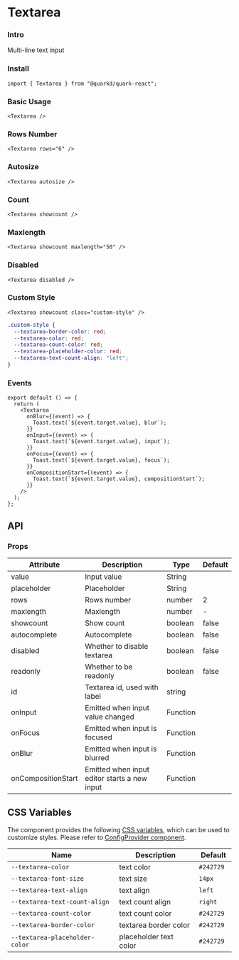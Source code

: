 # Textarea

### Intro

Multi-line text input

### Install

```tsx
import { Textarea } from "@quarkd/quark-react";
```

### Basic Usage

```tsx
<Textarea />
```

### Rows Number

```tsx
<Textarea rows="6" />
```

### Autosize

```tsx
<Textarea autosize />
```

### Count

```tsx
<Textarea showcount />
```

### Maxlength

```tsx
<Textarea showcount maxlength="50" />
```

### Disabled

```tsx
<Textarea disabled />
```

### Custom Style

```tsx
<Textarea showcount class="custom-style" />
```

```css
.custom-style {
  --textarea-border-color: red;
  --textarea-color: red;
  --textarea-count-color: red;
  --textarea-placeholder-color: red;
  --textarea-text-count-align: "left";
}
```

### Events

```tsx
export default () => {
  return (
    <Textarea
      onBlur={(event) => {
        Toast.text(`${event.target.value}, blur`);
      }}
      onInput={(event) => {
        Toast.text(`${event.target.value}, input`);
      }}
      onFocus={(event) => {
        Toast.text(`${event.target.value}, focus`);
      }}
      onCompositionStart={(event) => {
        Toast.text(`${event.target.value}, compositionStart`);
      }}
    />
  );
};
```

## API

### Props

| Attribute          | Description                                  | Type     | Default |
| ------------------ | -------------------------------------------- | -------- | ------- |
| value              | Input value                                  | String   |
| placeholder        | Placeholder                                  | String   |
| rows               | Rows number                                  | number   | 2       |
| maxlength          | Maxlength                                    | number   | -       |
| showcount          | Show count                                   | boolean  | false   |
| autocomplete       | Autocomplete                                 | boolean  | false   |
| disabled           | Whether to disable textarea                  | boolean  | false   |
| readonly           | Whether to be readonly                       | boolean  | false   |
| id                 | Textarea id, used with label                 | string   |
| onInput            | Emitted when input value changed             | Function |
| onFocus            | Emitted when input is focused                | Function |
| onBlur             | Emitted when input is blurred                | Function |
| onCompositionStart | Emitted when input editor starts a new input | Function |

## CSS Variables

The component provides the following [CSS variables](https://developer.mozilla.org/zh-CN/docs/Web/CSS/Using_CSS_custom_properties), which can be used to customize styles. Please refer to [ConfigProvider component](#/zh-CN/guide/theme).

| Name                           | Description            | Default    |
| ------------------------------ | ---------------------- | ---------- |
| `--textarea-color`             | text color             | `#242729 ` |
| `--textarea-font-size`         | text size              | `14px`     |
| `--textarea-text-align`        | text align             | `left`     |
| `--textarea-text-count-align`  | text count align       | `right`    |
| `--textarea-count-color`       | text count color       | `#242729`  |
| `--textarea-border-color`      | textarea border color  | `#242729`  |
| `--textarea-placeholder-color` | placeholder text color | `#242729`  |
